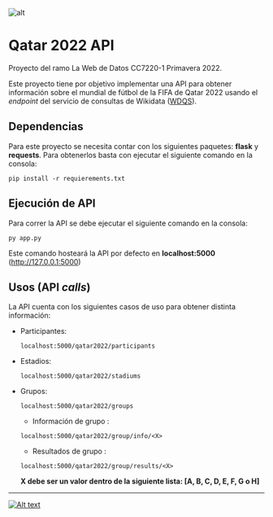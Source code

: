 ![alt](https://upload.wikimedia.org/wikipedia/commons/thumb/a/ab/Logo_de_la_Copa_Mundial_de_f%C3%BAtbol_2022.svg/320px-Logo_de_la_Copa_Mundial_de_f%C3%BAtbol_2022.svg.png)
# Qatar 2022 API
Proyecto del ramo La Web de Datos CC7220-1 Primavera 2022.

Este proyecto tiene por objetivo implementar una API para obtener información sobre el mundial de fútbol de la FIFA de Qatar 2022 usando el *endpoint* del servicio de consultas de Wikidata ([WDQS](https://query.wikidata.org/)).

## Dependencias
Para este proyecto se necesita contar con los siguientes paquetes: **flask** y **requests**. Para obtenerlos basta con ejecutar el siguiente comando en la consola:

```console
pip install -r requierements.txt
```
## Ejecución de API
Para correr la API se debe ejecutar el siguiente comando en la consola:

```console
py app.py
```

Este comando hosteará la API por defecto en **localhost:5000** (http://127.0.0.1:5000)

## Usos (API *calls*)
La API cuenta con los siguientes casos de uso para obtener distinta información:

- Participantes:
  ```console
  localhost:5000/qatar2022/participants
  ```
- Estadios:
  ```console
  localhost:5000/qatar2022/stadiums
  ```
- Grupos:
  ```console
  localhost:5000/qatar2022/groups
  ```
  - Información de grupo <X>:
  ```console
  localhost:5000/qatar2022/group/info/<X>
  ```
  - Resultados de grupo <X>:
  ```console
  localhost:5000/qatar2022/group/results/<X>
  ```
  **X debe ser un valor dentro de la siguiente lista: [A, B, C, D, E, F, G o H]**

---

[![Alt text](https://upload.wikimedia.org/wikipedia/commons/thumb/a/ae/Wikidata_Stamp_Rec_Dark.svg/200px-Wikidata_Stamp_Rec_Dark.svg.png "Powered by Wikidata")](https://www.wikidata.org/wiki/Wikidata:Main_Page)
